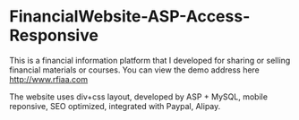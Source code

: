 # FinancialWebsite-ASP-Access-Responsive
 
This is a financial information platform that I developed for sharing or selling financial materials or courses.
You can view the demo address here http://www.rfiaa.com

The website uses div+css layout, developed by ASP + MySQL, mobile reponsive, SEO optimized, integrated with Paypal, Alipay.
